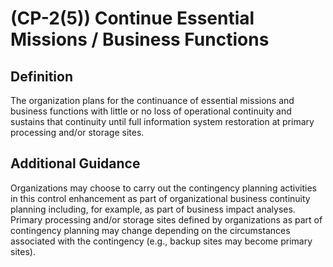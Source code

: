 
# (CP-2(5)) Continue Essential Missions / Business Functions

## Definition

The organization plans for the continuance of essential missions and business functions with little or no loss of operational continuity and sustains that continuity until full information system restoration at primary processing and/or storage sites.

## Additional Guidance

Organizations may choose to carry out the contingency planning activities in this control enhancement as part of organizational business continuity planning including, for example, as part of business impact analyses. Primary processing and/or storage sites defined by organizations as part of contingency planning may change depending on the circumstances associated with the contingency (e.g., backup sites may become primary sites).
